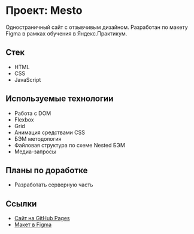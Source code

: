 # Проект: Mesto

Одностраничный сайт с отзывчивым дизайном. Разработан по макету Figma в рамках обучения в Яндекс.Практикум.

## Стек

- HTML
- CSS
- JavaScript

## Используемые технологии

- Работа с DOM
- Flexbox
- Grid
- Анимация средствами CSS
- БЭМ методология
- Файловая структура по схеме Nested БЭМ
- Медиа-запросы

## Планы по доработке

- Разработать серверную часть

## Ссылки

- [Сайт на GitHub Pages](https://mmv-774.github.io/mesto/)
- [Макет в Figma](https://www.figma.com/file/2cn9N9jSkmxD84oJik7xL7/JavaScript.-Sprint-4?node-id=0%3A1)
